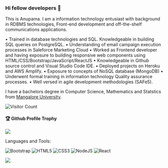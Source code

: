 ### Hi fellow developers 👋

This is Anupama. I am a information technology entusiast with background in RDBMS technologies, Front-end development and off-the-shelf communications applications.

•	Trained in database technologies and SQL. Knowledgeable in building SQL queries on PostgreSQL.
• Understanding of email campaign execution processes in Saleforce Marketing Cloud
•	Worked as Frontend developer and having exposure to building responsive web components using HTML/CSS/Bootstrap/JavaScript/ReactJS
•	Knowledgeable in Github source control and Visual Studio Code IDE.
•	Deployed projects on Heroku and AWS Amplify.
•	Exposure to concepts of NoSQL database (MongoDB)
•	Underwent formal training in information technology Quality assurance processes.
• Well versed in agile development methodologies (SAFe5).

I have a bachelors degree in Computer Science, Mathematics and Statstics from [Mangalore University](https://mangaloreuniversity.ac.in/).

![Visitor Count](https://profile-counter.glitch.me/anupama-prabhu/count.svg)

<div>
  <h4>🏆 Github Profile Trophy</h4>
  <a href="https://github.com/ryo-ma/github-profile-trophy">
    <img src="https://github-profile-trophy.vercel.app/?username=anupama-prabhu&column=7"/>
  </a>
</div>

Languages and Tools: 

<img alt="Bootstrap" src="https://img.shields.io/badge/bootstrap-%23563D7C.svg?style=flat-square&logo=bootstrap&logoColor=white"/> <img alt="HTML5" src="https://img.shields.io/badge/html5-%23E34F26.svg?style=flat-square&logo=html5&logoColor=white"/> <img alt="CSS3" src="https://img.shields.io/badge/css3-%231572B6.svg?style=flat-square&logo=css3&logoColor=white"/> <img alt="NodeJS" src="https://img.shields.io/badge/node.js-%2343853D.svg?style=flat-square&logo=node-dot-js&logoColor=white"/> <img alt="React" src="https://img.shields.io/badge/react-%2320232a.svg?style=flat-square&logo=react&logoColor=%2361DAFB"/> 

![](https://activity-graph.herokuapp.com/graph?username=anupama-prabhu&theme=react-dark&area=true)
<!--
**Aakashdeveloper/Aakashdeveloper** is a ✨ _special_ ✨ repository because its `README.md` (this file) appears on your GitHub profile.
Here are some ideas to get you started:
- 🔭 I’m currently working on ...
- 🌱 I’m currently learning ...
- 👯 I’m looking to collaborate on ...
- 🤔 I’m looking for help with ...
- 💬 Ask me about ...
- 📫 How to reach me: ...
- 😄 Pronouns: ...
- ⚡ Fun fact: .....
-->
